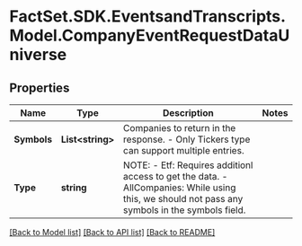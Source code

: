 # FactSet.SDK.EventsandTranscripts.Model.CompanyEventRequestDataUniverse

## Properties

Name | Type | Description | Notes
------------ | ------------- | ------------- | -------------
**Symbols** | **List&lt;string&gt;** | Companies to return in the response.   - Only Tickers type can support multiple entries.  | 
**Type** | **string** | NOTE:  - Etf: Requires additionl access to get the data.   - AllCompanies: While using this, we should not pass any symbols in the symbols field.  | 

[[Back to Model list]](../README.md#documentation-for-models) [[Back to API list]](../README.md#documentation-for-api-endpoints) [[Back to README]](../README.md)

